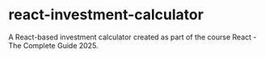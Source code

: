 # react-investment-calculator
 A React-based investment calculator created as part of the course React - The Complete Guide 2025.
